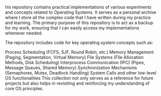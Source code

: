 his repository contains practical implementations of various experiments and concepts related to Operating Systems. It serves as a personal archive where I store all the complex code that I have written during my practice and learning. The primary purpose of this repository is to act as a backup for my work, ensuring that I can easily access my implementations whenever needed.

The repository includes code for key operating system concepts such as:

Process Scheduling (FCFS, SJF, Round Robin, etc.)
Memory Management (Paging, Segmentation, Virtual Memory)
File Systems (File Allocation Methods, Disk Scheduling)
Interprocess Communication (IPC) (Pipes, Message Queues, Shared Memory)
Synchronization Mechanisms (Semaphores, Mutex, Deadlock Handling)
System Calls and other low-level OS functionalities
This collection not only serves as a reference for future projects but also helps in revisiting and reinforcing my understanding of core OS principles.
